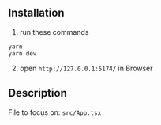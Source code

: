 ## Installation

1. run these commands

```
yarn
yarn dev
```

2. open `http://127.0.0.1:5174/` in Browser

## Description

File to focus on: `src/App.tsx`
